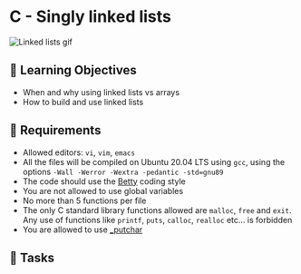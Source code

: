 # C - Singly linked lists

![Linked lists gif](https://s3.eu-west-3.amazonaws.com/hbtn.intranet.project.files/holbertonschool-low_level_programming/229/giphy-3.gif)

## :closed_book: Learning Objectives

-  When and why using linked lists vs arrays
-  How to build and use linked lists

## :pushpin: Requirements

-   Allowed editors:  `vi`,  `vim`,  `emacs`
-   All the files will be compiled on Ubuntu 20.04 LTS using  `gcc`, using the options  `-Wall -Werror -Wextra -pedantic -std=gnu89`
-   The code should use the [Betty](https://github.com/holbertonschool/Betty/wiki) coding style
-   You are not allowed to use global variables
-   No more than 5 functions per file
-   The only C standard library functions allowed are  `malloc`,  `free`  and  `exit`. Any use of functions like  `printf`,  `puts`,  `calloc`,  `realloc`  etc… is forbidden
-   You are allowed to use  [_putchar](https://github.com/hs-hq/_putchar.c/blob/master/_putchar.c "_putchar")

## :dart: Tasks
